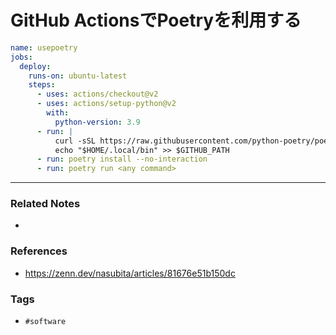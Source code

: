 # GitHub ActionsでPoetryを利用する
```yml:.github/workflows/ci.yml
name: usepoetry
jobs:
  deploy:
    runs-on: ubuntu-latest
    steps:
      - uses: actions/checkout@v2
      - uses: actions/setup-python@v2
        with:
          python-version: 3.9
      - run: |
          curl -sSL https://raw.githubusercontent.com/python-poetry/poetry/master/install-poetry.py | python -
          echo "$HOME/.local/bin" >> $GITHUB_PATH
      - run: poetry install --no-interaction
      - run: poetry run <any command>
```


---
### Related Notes
- 

### References
- https://zenn.dev/nasubita/articles/81676e51b150dc

### Tags
- `#software` 